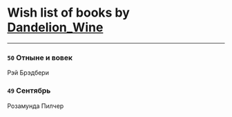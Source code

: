 # Wish list of books by [Dandelion_Wine](http://vk.com/id58602788)
---

### `50` Отныне и вовек
Рэй Брэдбери

### `49` Сентябрь
Розамунда Пилчер

